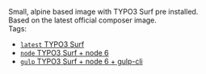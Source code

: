 Small, alpine based image with TYPO3 Surf pre installed.  
Based on the latest official composer image.  
Tags:  
*  [`latest` TYPO3 Surf](https://github.com/t3easy/docker-surf/blob/master/Dockerfile)
*  [`node` TYPO3 Surf + node 6](https://github.com/t3easy/docker-surf/blob/master/Dockerfile.Node)
*  [`gulp` TYPO3 Surf + node 6 + gulp-cli](https://github.com/t3easy/docker-surf/blob/master/Dockerfile.Gulp)

